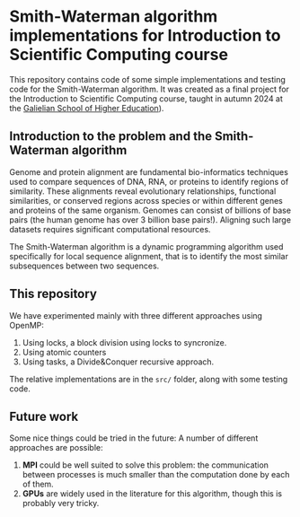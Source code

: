 # Smith-Waterman algorithm implementations for Introduction to Scientific Computing course

This repository contains code of some simple implementations and testing code for the Smith-Waterman algorithm. It was created as a final project for the Introduction to Scientific Computing course, taught in autumn 2024 at the [Galielian School of Higher Education](https://scuolagalileiana.unipd.it/)).  

## Introduction to the problem and the Smith-Waterman algorithm
Genome and protein alignment are fundamental bio-informatics techniques used to compare sequences of DNA, RNA, or proteins to identify regions of similarity.
These alignments reveal evolutionary relationships, functional similarities, or conserved regions across species or within different genes and proteins of the same organism.
Genomes can consist of billions of base pairs (the human genome has over 3 billion base pairs!). Aligning such large datasets requires significant computational resources.

The Smith-Waterman algorithm is a dynamic programming algorithm used specifically for local sequence alignment, that is to identify the most similar subsequences between two sequences.

## This repository

We have experimented mainly with three different approaches using OpenMP:
1. Using locks, a block division using locks to syncronize.
2. Using atomic counters
3. Using tasks, a Divide&Conquer recursive approach.

The relative implementations are in the `src/` folder, along with some testing code.

## Future work

Some nice things could be tried in the future:
A number of different approaches are possible:
1. **MPI** could be well suited to solve this problem: the communication between processes is much smaller than the computation done by each of them.
2. **GPUs** are widely used in the literature for this algorithm, though this is probably very tricky.
